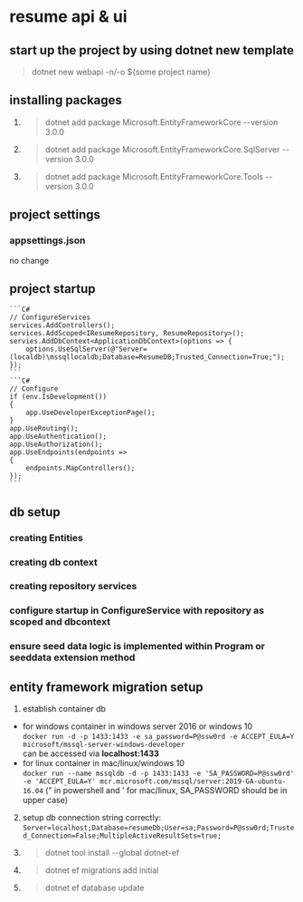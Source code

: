 # resume api & ui

## start up the project by using dotnet new template

> dotnet new webapi -n/-o ${some project name}

## installing packages

1. > dotnet add package Microsoft.EntityFrameworkCore --version 3.0.0
2. > dotnet add package Microsoft.EntityFrameworkCore.SqlServer --version 3.0.0
3. > dotnet add package Microsoft.EntityFrameworkCore.Tools --version 3.0.0

## project settings

### appsettings.json

no change

## project startup

    ```C#
    // ConfigureServices
    services.AddControllers();
    services.AddScoped<IResumeRepository, ResumeRepository>();
    servies.AddDbContext<ApplicationDbContext>(options => {
        options.UseSqlServer(@"Server=(localdb)\mssqllocaldb;Database=ResumeDB;Trusted_Connection=True;");
    });
    ```
    ```C#
    // Configure
    if (env.IsDevelopment())
    {
        app.UseDeveloperExceptionPage();
    }
    app.UseRouting();
    app.UseAuthentication();
    app.UseAuthorization();
    app.UseEndpoints(endpoints =>
    {
        endpoints.MapControllers();
    });
    ```

## db setup

### creating Entities

### creating db context

### creating repository services

### configure startup in ConfigureService with repository as scoped and dbcontext

### ensure seed data logic is implemented within Program or seeddata extension method

## entity framework migration setup

1. establish container db

* for windows container in windows server 2016 or windows 10  
    `docker run -d -p 1433:1433 -e sa_password=P@ssw0rd -e ACCEPT_EULA=Y microsoft/mssql-server-windows-developer`  
    can be accessed via **localhost:1433**
* for linux container in mac/linux/windows 10  
    `docker run --name mssqldb -d -p 1433:1433 -e 'SA_PASSWORD=P@ssw0rd' -e 'ACCEPT_EULA=Y' mcr.microsoft.com/mssql/server:2019-GA-ubuntu-16.04` (" in powershell and ' for mac/linux, SA_PASSWORD should be in upper case)
 
2. setup db connection string correctly: `Server=localhost;Database=resumeDb;User=sa;Password=P@ssw0rd;Trusted_Connection=False;MultipleActiveResultSets=true;`
3. > dotnet tool install --global dotnet-ef
4. > dotnet ef migrations add initial
5. > dotnet ef database update